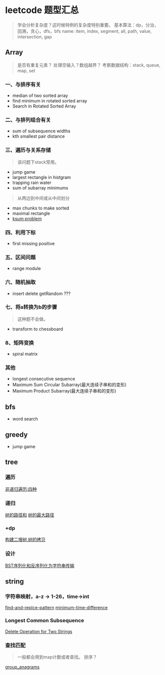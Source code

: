 # leetcode 题型汇总

> 学会分析复杂度？这时候特例的复杂度特别重要。
> 基本算法：dp，分治，回溯，贪心，dfs，bfs
> name: item, index, segment, all, path, value, intersection, gap

## Array

> 是否有重复元素？
> 处理空输入？数组越界？
> 考察数据结构：stack, queue, map, set

### 一、与排序有关

+ median of two sorted array
+ find minimum in rotated sorted array
+ Search in Rotated Sorted Array

### 二、与排列组合有关

+ sum of subsequence widths
+ kth smallest pair distance

### 三、遍历与关系存储

> 该问题下stack常用。

+ jump game
+ largest rectangle in histgram
+ trapping rain water
+ sum of subarray minimums

> 从两边到中间或从中间划分

+ max chunks to make sorted
+ maximal rectangle
+ [ksum problem](https://www.sigmainfy.com/blog/k-sum-problem-analysis-recursive-implementation-lower-bound.html)

### 四、利用下标

+ first missing positive

### 五、区间问题

+ range module

### 六、随机抽取

+ insert delete getRandom ???

### 七、将a转换为b的步骤

> 这种题不会做。

+ transform to chessboard

### 8、矩阵变换

+ spiral matrix

### 其他

+ longest consecutive sequence
+ Maximum Sum Circular Subarray(最大连续子串和的变形)
+ Maximum Product Subarray(最大连续子串和的变形)

## bfs

+ word search

## greedy

+ jump game

## tree

### 遍历

[非递归遍历:四种](https://www.cnblogs.com/dolphin0520/archive/2011/08/25/2153720.html)

### 递归

[树的路径和](https://leetcode.com/problems/path-sum-ii/)
[树的最大路径](?)

### +dp

[构建二搜树,树的拷贝](https://leetcode.com/problems/unique-binary-search-trees-ii/)

### 设计

[BST序列化和反序列化为字符串传输](https://leetcode.com/problems/serialize-and-deserialize-bst/)

## string

### 字符串映射，a-z -> 1-26，time->int

[find-and-replce-pattern](https://leetcode.com/problems/find-and-replace-pattern/)
[minimum-time-difference](https://leetcode.com/problems/minimum-time-difference/)

### Longest Common Subsequence

[Delete Operation for Two Strings](https://leetcode.com/problems/delete-operation-for-two-strings/discuss/103214/Java-DP-Solution-(Longest-Common-Subsequence))

### 查找匹配

> 一般都会用到map计数或者查找。
> 排序？

[group_anagrams](https://leetcode.com/problems/group-anagrams/)
